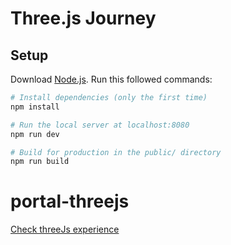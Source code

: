 # Three.js Journey

## Setup
Download [Node.js](https://nodejs.org/en/download/).
Run this followed commands:

``` bash
# Install dependencies (only the first time)
npm install

# Run the local server at localhost:8080
npm run dev

# Build for production in the public/ directory
npm run build
```
# portal-threejs


[Check threeJs experience](https://38-importing-and-optimizing-the-scene.vercel.app/)